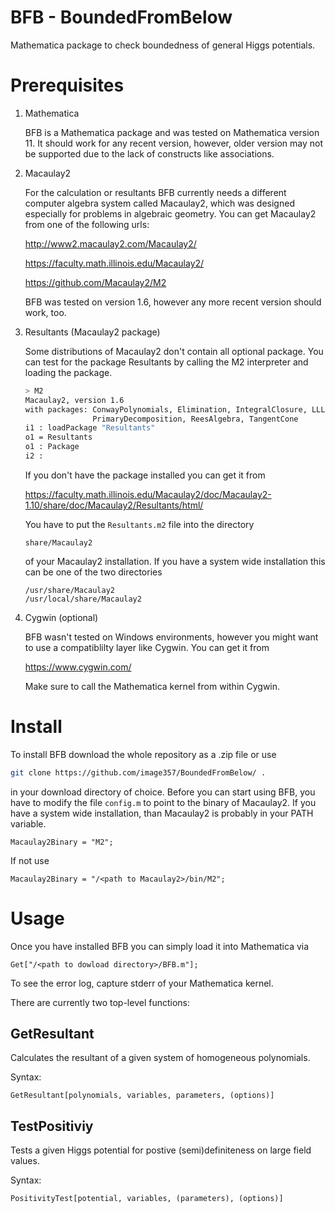 # BFB - BoundedFromBelow
Mathematica package to check boundedness of general Higgs potentials.


# Prerequisites
1) Mathematica

   BFB is a Mathematica package and was tested on Mathematica version 11. It should work for any recent version, however, older version may not be supported due to the lack of constructs like associations.

2) Macaulay2

   For the calculation or resultants BFB currently needs a different computer algebra system called Macaulay2, which was designed especially for problems in algebraic geometry.
   You can get Macaulay2 from one of the following urls:
   
   http://www2.macaulay2.com/Macaulay2/
   
   https://faculty.math.illinois.edu/Macaulay2/
   
   https://github.com/Macaulay2/M2
   
   BFB was tested on version 1.6, however any more recent version should work, too.

3) Resultants (Macaulay2 package)

   Some distributions of Macaulay2 don't contain all optional package.
   You can test for the package Resultants by calling the M2 interpreter and loading the package.
   ```bash
   > M2
   Macaulay2, version 1.6
   with packages: ConwayPolynomials, Elimination, IntegralClosure, LLLBases,
                  PrimaryDecomposition, ReesAlgebra, TangentCone
   i1 : loadPackage "Resultants"
   o1 = Resultants
   o1 : Package
   i2 :
   ```
   
   If you don't have the package installed you can get it from
   
   https://faculty.math.illinois.edu/Macaulay2/doc/Macaulay2-1.10/share/doc/Macaulay2/Resultants/html/
   
   You have to put the `Resultants.m2` file into the directory
   ```
   share/Macaulay2
   ```
   of your Macaulay2 installation.
   If you have a system wide installation this can be one of the two directories
   ```
   /usr/share/Macaulay2
   /usr/local/share/Macaulay2
   ```
   
4) Cygwin (optional)

   BFB wasn't tested on Windows environments, however you might want to use a compatiblilty layer like Cygwin.
   You can get it from
   
   https://www.cygwin.com/
   
   Make sure to call the Mathematica kernel from within Cygwin.


# Install
To install BFB download the whole repository as a .zip file or use
```bash
git clone https://github.com/image357/BoundedFromBelow/ .
```
in your download directory of choice.
Before you can start using BFB, you have to modify the file `config.m` to point to the binary of Macaulay2.
If you have a system wide installation, than Macaulay2 is probably in your PATH variable.
```
Macaulay2Binary = "M2";
```
If not use
```
Macaulay2Binary = "/<path to Macaulay2>/bin/M2";
```


# Usage
Once you have installed BFB you can simply load it into Mathematica via
```
Get["/<path to dowload directory>/BFB.m"];
```
To see the error log, capture stderr of your Mathematica kernel.

There are currently two top-level functions:
## GetResultant
Calculates the resultant of a given system of homogeneous polynomials.

Syntax:
```
GetResultant[polynomials, variables, parameters, (options)]
```

## TestPositiviy
Tests a given Higgs potential for postive (semi)definiteness on large field values.

Syntax:
```
PositivityTest[potential, variables, (parameters), (options)]
```
